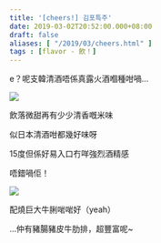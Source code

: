 ```yaml
---
title: '[cheers!] 김포특주'
date: 2019-03-02T20:52:00.000+08:00
draft: false
aliases: [ "/2019/03/cheers.html" ]
tags : [flavor - 飲！]
---
```


e？呢支韓清酒唔係真露火酒嗰種咁喎…

![](/images/thesool.jpg)

飲落微甜再有少少清香嘅米味

似日本清酒咁都幾好味呀

15度但係好易入口冇咩強烈酒精感

唔錯喎佢！

![](/images/meokbang.jpg)

配燒巨大牛脷啱啱好（yeah）

…仲有豬腸豬皮牛肋排，超豐富呢~